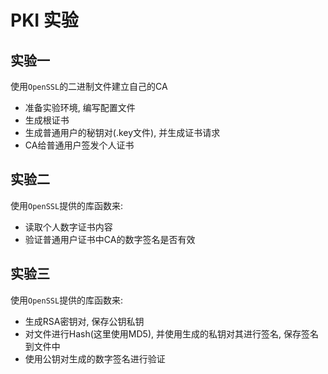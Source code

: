 PKI 实验
===

## 实验一
使用`OpenSSL`的二进制文件建立自己的CA  

* 准备实验环境, 编写配置文件
* 生成根证书
* 生成普通用户的秘钥对(.key文件), 并生成证书请求
* CA给普通用户签发个人证书

## 实验二
使用`OpenSSL`提供的库函数来:

* 读取个人数字证书内容
* 验证普通用户证书中CA的数字签名是否有效

## 实验三
使用`OpenSSL`提供的库函数来:

* 生成RSA密钥对, 保存公钥私钥
* 对文件进行Hash(这里使用MD5), 并使用生成的私钥对其进行签名, 保存签名到文件中
* 使用公钥对生成的数字签名进行验证
